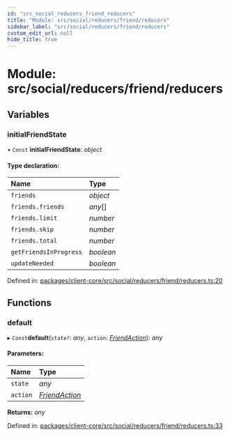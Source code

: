 ```yaml
---
id: "src_social_reducers_friend_reducers"
title: "Module: src/social/reducers/friend/reducers"
sidebar_label: "src/social/reducers/friend/reducers"
custom_edit_url: null
hide_title: true
---
```


# Module: src/social/reducers/friend/reducers

## Variables

### initialFriendState

• `Const` **initialFriendState**: *object*

#### Type declaration:

| Name | Type |
| :------ | :------ |
| `friends` | *object* |
| `friends.friends` | *any*[] |
| `friends.limit` | *number* |
| `friends.skip` | *number* |
| `friends.total` | *number* |
| `getFriendsInProgress` | *boolean* |
| `updateNeeded` | *boolean* |

Defined in: [packages/client-core/src/social/reducers/friend/reducers.ts:20](https://github.com/xr3ngine/xr3ngine/blob/2d83606b6/packages/client-core/src/social/reducers/friend/reducers.ts#L20)

## Functions

### default

▸ `Const`**default**(`state?`: *any*, `action`: [*FriendAction*](src_social_reducers_friend_actions.md#friendaction)): *any*

#### Parameters:

| Name | Type |
| :------ | :------ |
| `state` | *any* |
| `action` | [*FriendAction*](src_social_reducers_friend_actions.md#friendaction) |

**Returns:** *any*

Defined in: [packages/client-core/src/social/reducers/friend/reducers.ts:33](https://github.com/xr3ngine/xr3ngine/blob/2d83606b6/packages/client-core/src/social/reducers/friend/reducers.ts#L33)
